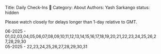 Title: Daily Check-Ins 🐤 
Category: About
Authors: Yash Sarkango
status: hidden


Please watch closely for delays longer than 1-day relative to GMT.

06-2025 - 01,02,03,04,05,06,07,08,09,10,11,12,13,14,15,16,17,18,19,20,21,22,23,24,25,26,27,28,29,30  
05-2025 - 22,23,24,25,26,27,28,29,30,31

